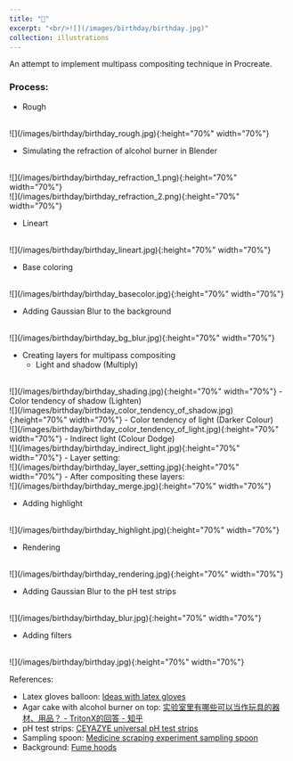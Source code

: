 ```yaml
---
title: "🎂"
excerpt: "<br/>![](/images/birthday/birthday.jpg)"
collection: illustrations
---
```

An attempt to implement multipass compositing technique in Procreate.

### Process: 

* Rough
<br>
![](/images/birthday/birthday_rough.jpg){:height="70%" width="70%"}

* Simulating the refraction of alcohol burner in Blender
<br>
![](/images/birthday/birthday_refraction_1.png){:height="70%" width="70%"}
<br>
![](/images/birthday/birthday_refraction_2.png){:height="70%" width="70%"}

* Lineart
<br>
![](/images/birthday/birthday_lineart.jpg){:height="70%" width="70%"}

* Base coloring
<br>
![](/images/birthday/birthday_basecolor.jpg){:height="70%" width="70%"}

* Adding Gaussian Blur to the background
<br>
![](/images/birthday/birthday_bg_blur.jpg){:height="70%" width="70%"}

* Creating layers for multipass compositing
    - Light and shadow (Multiply)
<br>
    ![](/images/birthday/birthday_shading.jpg){:height="70%" width="70%"}
    - Color tendency of shadow (Lighten)
<br>
    ![](/images/birthday/birthday_color_tendency_of_shadow.jpg){:height="70%" width="70%"}
    - Color tendency of light (Darker Colour)
<br>
    ![](/images/birthday/birthday_color_tendency_of_light.jpg){:height="70%" width="70%"}
    - Indirect light (Colour Dodge)
<br>
    ![](/images/birthday/birthday_indirect_light.jpg){:height="70%" width="70%"}
    - Layer setting:
<br>
    ![](/images/birthday/birthday_layer_setting.jpg){:height="70%" width="70%"}
    - After compositing these layers:
<br>
    ![](/images/birthday/birthday_merge.jpg){:height="70%" width="70%"}

* Adding highlight
<br>
![](/images/birthday/birthday_highlight.jpg){:height="70%" width="70%"}

* Rendering
<br>
![](/images/birthday/birthday_rendering.jpg){:height="70%" width="70%"}

* Adding Gaussian Blur to the pH test strips
<br>
![](/images/birthday/birthday_blur.jpg){:height="70%" width="70%"}

* Adding filters
<br>
![](/images/birthday/birthday.jpg){:height="70%" width="70%"}

References:
- Latex gloves balloon: [Ideas with latex gloves](https://balloonhq.com/wp-content/uploads/2023/03/glove1.jpg)
- Agar cake with alcohol burner on top: [实验室里有哪些可以当作玩具的器材、用品？ - TritonX的回答 - 知乎](https://picx.zhimg.com/v2-0d5a216d72928d38755c6ad65f0d9dba_r.jpg?source=1940ef5c)
- pH test strips: [CEYAZYE universal pH test strips](https://m.media-amazon.com/images/I/61CwBIDSvmL._SL1500_.jpg)
- Sampling spoon: [Medicine scraping experiment sampling spoon](https://m.media-amazon.com/images/I/51uKm38jv+L._SL1500_.jpg)
- Background: [Fume hoods](https://news.mit.edu/sites/default/files/styles/news_article__image_gallery/public/images/202108/20210616_143923.jpg?itok=FznL2M2z)